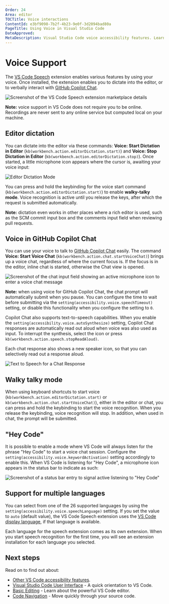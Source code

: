```yaml
---
Order: 24
Area: editor
TOCTitle: Voice interactions
ContentId: e3bf9098-7b2f-4b23-9e0f-3d2094bad80a
PageTitle: Using Voice in Visual Studio Code
DateApproved:
MetaDescription: Visual Studio Code voice accessibility features. Learn here about the various ways VS Code can be used with voice.
---
```

# Voice Support

The [VS Code Speech](https://marketplace.visualstudio.com/items?itemName=ms-vscode.vscode-speech) extension enables various features by using your voice. Once installed, the extension enables you to dictate into the editor, or to verbally interact with [GitHub Copilot Chat](https://marketplace.visualstudio.com/items?itemName=GitHub.copilot-chat).

![Screenshot of the VS Code Speech extension marketplace details](images/accessibility/speech-extension.png)

**Note:** voice support in VS Code does not require you to be online. Recordings are never sent to any online service but computed local on your machine.

## Editor dictation

You can dictate into the editor via these commands: **Voice: Start Dictation in Editor** (`kb(workbench.action.editorDictation.start)`) and **Voice: Stop Dictation in Editor** (`kb(workbench.action.editorDictation.stop)`). Once started, a little microphone icon appears where the cursor is, awaiting your voice input:

![Editor Dictation Mode](images/accessibility/editor-dictate.png)

You can press and hold the keybinding for the voice start command (`kb(workbench.action.editorDictation.start)`) to enable **walky-talky mode**. Voice recognition is active until you release the keys, after which the request is submitted automatically.

**Note:** dictation even works in other places where a rich editor is used, such as the SCM commit input box and the comments input field when reviewing pull requests.

## Voice in GitHub Copilot Chat

You can use your voice to talk to [GitHub Copilot Chat](https://marketplace.visualstudio.com/items?itemName=GitHub.copilot-chat) easily. The command **Voice: Start Voice Chat** (`kb(workbench.action.chat.startVoiceChat)`) brings up a voice chat, regardless of where the current focus is. If the focus is in the editor, inline chat is started, otherwise the Chat view is opened.

![Screenshot of the chat input field showing an active microphone icon to enter a voice chat message](images/accessibility/voice-chat.png)

**Note:** when using voice for GitHub Copilot Chat, the chat prompt will automatically submit when you pause. You can configure the time to wait before submitting via the `setting(accessibility.voice.speechTimeout)` setting, or disable this functionality when you configure the setting to `0`.

Copilot Chat also supports text-to-speech capabilities. When you enable the `setting(accessibility.voice.autoSynthesize)` setting, Copilot Chat responses are automatically read out aloud when voice was also used as input. To interrupt the synthesis, select the icon or press `kb(workbench.action.speech.stopReadAloud)`.

Each chat response also shows a new speaker icon, so that you can selectively read out a response aloud.

![Text to Speech for a Chat Response](images/accessibility/text-to-speech.png)

## Walky talky mode

When using keyboard shortcuts to start voice (`kb(workbench.action.editorDictation.start)` or `kb(workbench.action.chat.startVoiceChat)`), either in the editor or chat, you can press and hold the keybinding to start the voice recognition. When you release the keybinding, voice recognition will stop. In addition, when used in chat, the prompt will be submitted.

## "Hey Code"

It is possible to enable a mode where VS Code will always listen for the phrase "Hey Code" to start a voice chat session. Configure the `setting(accessibility.voice.keywordActivation)` setting accordingly to enable this. When VS Code is listening for "Hey Code", a microphone icon appears in the status bar to indicate as such:

![Screenshot of a status bar entry to signal active listening to "Hey Code"](images/accessibility/hey-code.png)

## Support for multiple languages

You can select from one of the 26 supported languages by using the `setting(accessibility.voice.speechLanguage)` setting. If you set the value to `auto` (default value), the VS Code Speech extension uses the [VS Code display language](/docs/getstarted/locales.md), if that language is available.

Each language for the speech extension comes as its own extension. When you start speech recognition for the first time, you will see an extension installation for each language you selected.

## Next steps

Read on to find out about:

* [Other VS Code accessibility features](/docs/editor/accessibility.md).
* [Visual Studio Code User Interface](/docs/getstarted/userinterface.md) - A quick orientation to VS Code.
* [Basic Editing](/docs/editor/codebasics.md) - Learn about the powerful VS Code editor.
* [Code Navigation](/docs/editor/editingevolved.md) - Move quickly through your source code.
